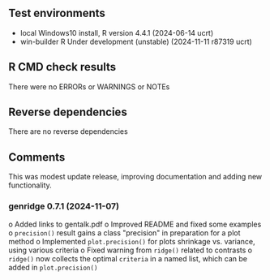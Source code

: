 ## Test environments
* local Windows10 install, R version 4.4.1 (2024-06-14 ucrt)
* win-builder R Under development (unstable) (2024-11-11 r87319 ucrt)

## R CMD check results
There were no ERRORs or WARNINGS or NOTEs

## Reverse dependencies
There are no reverse dependencies

## Comments
This was modest update release, improving documentation and adding new functionality.


### genridge 0.7.1 (2024-11-07)

o Added links to gentalk.pdf
o Improved README and fixed some examples
o `precision()` result gains a class "precision" in preparation for a plot method
o Implemented `plot.precision()` for plots shrinkage vs. variance, using various criteria
o Fixed warning from `ridge()` related to contrasts
o `ridge()` now collects the optimal `criteria` in a named list, which can be added in `plot.precision()`
